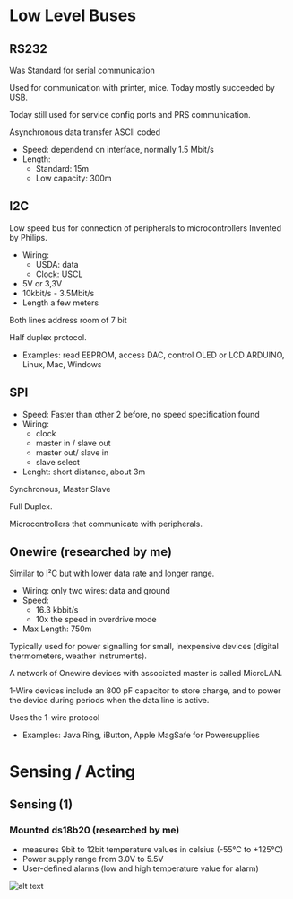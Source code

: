 # Low Level Buses

## RS232

Was Standard for serial communication

Used for communication with printer, mice.
Today mostly succeeded by USB.

Today still used for service config ports and PRS communication.

Asynchronous data transfer
ASCII coded

- Speed: dependend on interface, normally 1.5 Mbit/s
- Length: 
	- Standard: 15m
	- Low capacity: 300m

## I2C

Low speed bus for connection of peripherals to microcontrollers
Invented by Philips.

- Wiring:
	- USDA: data
	- Clock: USCL
- 5V or 3,3V
- 10kbit/s - 3.5Mbit/s
- Length a few meters

Both lines address room of 7 bit

Half duplex protocol.

- Examples: read EEPROM, access DAC, control OLED or LCD
ARDUINO, Linux, Mac, Windows

## SPI

- Speed: Faster than other 2 before, no speed specification found
- Wiring:
	- clock
	- master in / slave out
	- master out/ slave in
	- slave select
- Lenght: short distance, about 3m
	
Synchronous, Master Slave

Full Duplex.

Microcontrollers that communicate with peripherals.

## Onewire (researched by me)

Similar to I²C but with lower data rate and longer range.

- Wiring: only two wires: data and ground
- Speed:
	- 16.3 kbbit/s
	- 10x the speed in overdrive mode
- Max Length: 750m

Typically used for power signalling for small, inexpensive devices (digital thermometers, weather instruments).

A network of Onewire devices with associated master is called MicroLAN.

1-Wire devices include an 800 pF capacitor to store charge, and to power the device during periods when the data line is active.

Uses the 1-wire protocol

- Examples: Java Ring, iButton, Apple MagSafe for Powersupplies

# Sensing / Acting

## Sensing (1)

### Mounted ds18b20 (researched by me)

- measures 9bit to 12bit temperature values in celsius (-55°C to +125°C)
- Power supply range from 3.0V to 5.5V
- User-defined alarms (low and high temperature value for alarm)

![alt text](https://hackster.imgix.net/uploads/attachments/229740/FP8600RIFMRO359.LARGE.jpg?auto=compress%2Cformat&w=680&h=510&fit=max "ds18b20 connection")